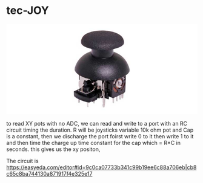 # tec-JOY

![](https://github.com/SteveJustin1963/tec-JOY/blob/master/pics/S1145.jpg)

to read XY pots with no ADC, we can read and write to a port with an RC circuit timing the duration. R will be joysticks variable 10k ohm pot and Cap is a constant, then we discharge the port foirst write 0 to it then write 1 to it and then time the charge up time constant for the cap which = R*C in seconds. this gives us the xy positon, 




The circuit is https://easyeda.com/editor#id=9c0ca07733b341c99b19ee6c88a706eb|cb8c65c8ba744130a871917f4e325e17




